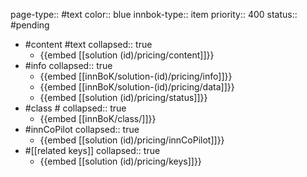 page-type:: #text
color:: blue
innbok-type:: item
priority:: 400
status:: #pending

- #content #text
  collapsed:: true
	- {{embed [[solution (id)/pricing/content]]}}
- #info
  collapsed:: true
	- {{embed [[innBoK/solution-(id)/pricing/info]]}}
	- {{embed [[innBoK/solution-(id)/pricing/data]]}}
	- {{embed [[solution (id)/pricing/status]]}}
- #class #
  collapsed:: true
	- {{embed [[innBoK/class/]]}}
- #innCoPilot
  collapsed:: true
	- {{embed [[solution (id)/pricing/innCoPilot]]}}
- #[[related keys]]
  collapsed:: true
	- {{embed [[solution (id)/pricing/keys]]}}


